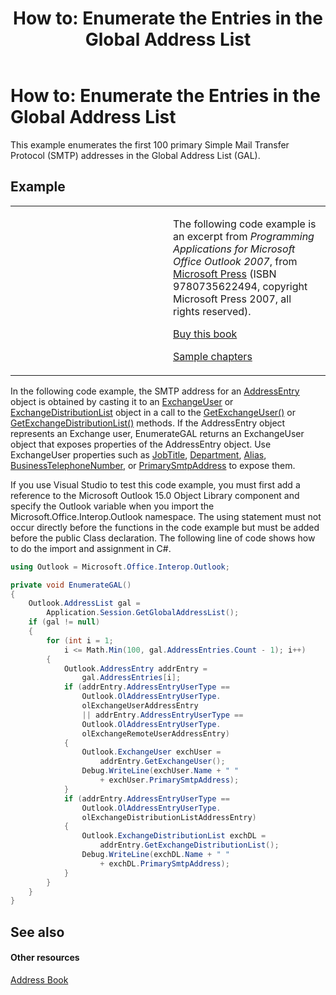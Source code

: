 ﻿---
title: 'How to: Enumerate the Entries in the Global Address List'
TOCTitle: 'How to: Enumerate the Entries in the Global Address List'
ms:assetid: f3dfe312-fe91-475d-8435-1c7a0bb2b725
ms:mtpsurl: https://msdn.microsoft.com/en-us/library/Ff184654(v=office.15)
ms:contentKeyID: 55119801
ms.date: 07/24/2014
mtps_version: v=office.15
dev_langs:
- csharp
---

# How to: Enumerate the Entries in the Global Address List

This example enumerates the first 100 primary Simple Mail Transfer Protocol (SMTP) addresses in the Global Address List (GAL).

## Example

<table>
<colgroup>
<col style="width: 50%" />
<col style="width: 50%" />
</colgroup>
<tbody>
<tr class="odd">
<td><p></p></td>
<td><p>The following code example is an excerpt from <em>Programming Applications for Microsoft Office Outlook 2007</em>, from <a href="http://www.microsoft.com/learning/books/default.mspx">Microsoft Press</a> (ISBN 9780735622494, copyright Microsoft Press 2007, all rights reserved).</p>
<p><a href="http://www.amazon.com/gp/product/0735622493?ie=utf8%26tag=msmsdn-20%26linkcode=as2%26camp=1789%26creative=9325%26creativeasin=0735622493">Buy this book</a></p>
<p><a href="https://msdn.microsoft.com/en-us/library/cc513844(v=office.15)">Sample chapters</a></p></td>
</tr>
</tbody>
</table>


In the following code example, the SMTP address for an [AddressEntry](https://msdn.microsoft.com/en-us/library/bb609728\(v=office.15\)) object is obtained by casting it to an [ExchangeUser](https://msdn.microsoft.com/en-us/library/bb609574\(v=office.15\)) or [ExchangeDistributionList](https://msdn.microsoft.com/en-us/library/bb624320\(v=office.15\)) object in a call to the [GetExchangeUser()](https://msdn.microsoft.com/en-us/library/bb645260\(v=office.15\)) or [GetExchangeDistributionList()](https://msdn.microsoft.com/en-us/library/bb611805\(v=office.15\)) methods. If the AddressEntry object represents an Exchange user, EnumerateGAL returns an ExchangeUser object that exposes properties of the AddressEntry object. Use ExchangeUser properties such as [JobTitle](https://msdn.microsoft.com/en-us/library/bb645451\(v=office.15\)), [Department](https://msdn.microsoft.com/en-us/library/bb623789\(v=office.15\)), [Alias](https://msdn.microsoft.com/en-us/library/bb610682\(v=office.15\)), [BusinessTelephoneNumber](https://msdn.microsoft.com/en-us/library/bb612294\(v=office.15\)), or [PrimarySmtpAddress](https://msdn.microsoft.com/en-us/library/bb645506\(v=office.15\)) to expose them.

If you use Visual Studio to test this code example, you must first add a reference to the Microsoft Outlook 15.0 Object Library component and specify the Outlook variable when you import the Microsoft.Office.Interop.Outlook namespace. The using statement must not occur directly before the functions in the code example but must be added before the public Class declaration. The following line of code shows how to do the import and assignment in C\#.

``` csharp
using Outlook = Microsoft.Office.Interop.Outlook;
```

``` csharp
private void EnumerateGAL()
{
    Outlook.AddressList gal =
        Application.Session.GetGlobalAddressList();
    if (gal != null)
    {
        for (int i = 1; 
            i <= Math.Min(100, gal.AddressEntries.Count - 1); i++)
        {
            Outlook.AddressEntry addrEntry =
                gal.AddressEntries[i];
            if (addrEntry.AddressEntryUserType ==
                Outlook.OlAddressEntryUserType.
                olExchangeUserAddressEntry
                || addrEntry.AddressEntryUserType ==
                Outlook.OlAddressEntryUserType.
                olExchangeRemoteUserAddressEntry)
            {
                Outlook.ExchangeUser exchUser =
                    addrEntry.GetExchangeUser();
                Debug.WriteLine(exchUser.Name + " "
                    + exchUser.PrimarySmtpAddress);
            }
            if (addrEntry.AddressEntryUserType ==
                Outlook.OlAddressEntryUserType.
                olExchangeDistributionListAddressEntry)
            {
                Outlook.ExchangeDistributionList exchDL =
                    addrEntry.GetExchangeDistributionList();
                Debug.WriteLine(exchDL.Name + " "
                    + exchDL.PrimarySmtpAddress);
            }
        }
    }
}
```

## See also

#### Other resources

[Address Book](address-book.md)

